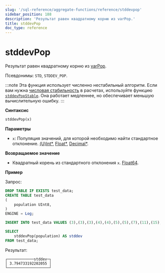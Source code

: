```yaml
---
slug: '/sql-reference/aggregate-functions/reference/stddevpop'
sidebar_position: 188
description: 'Результат равен квадратному корню из varPop.'
title: stddevPop
doc_type: reference
---
```

# stddevPop

Результат равен квадратному корню из [varPop](../../../sql-reference/aggregate-functions/reference/varpop.md).

Псевдонимы: `STD`, `STDDEV_POP`.

:::note
Эта функция использует численно нестабильный алгоритм. Если вам нужна [числовая стабильность](https://en.wikipedia.org/wiki/Numerical_stability) в расчетах, используйте функцию [`stddevPopStable`](../reference/stddevpopstable.md). Она работает медленнее, но обеспечивает меньшую вычислительную ошибку.
:::

**Синтаксис**

```sql
stddevPop(x)
```

**Параметры**

- `x`: Популяция значений, для которой необходимо найти стандартное отклонение. [(U)Int*](../../data-types/int-uint.md), [Float*](../../data-types/float.md), [Decimal*](../../data-types/decimal.md).

**Возвращаемое значение**

- Квадратный корень из стандартного отклонения `x`. [Float64](../../data-types/float.md).

**Пример**

Запрос:

```sql
DROP TABLE IF EXISTS test_data;
CREATE TABLE test_data
(
    population UInt8,
)
ENGINE = Log;

INSERT INTO test_data VALUES (3),(3),(3),(4),(4),(5),(5),(7),(11),(15);

SELECT
    stddevPop(population) AS stddev
FROM test_data;
```

Результат:

```response
┌────────────stddev─┐
│ 3.794733192202055 │
└───────────────────┘
```